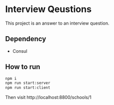 # Interview Qeustions

This project is an answer to an interview question.

## Dependency

- Consul

## How to run

```bash
npm i
npm run start:server
npm run start:client
```

Then visit http://localhost:8800/schools/1
